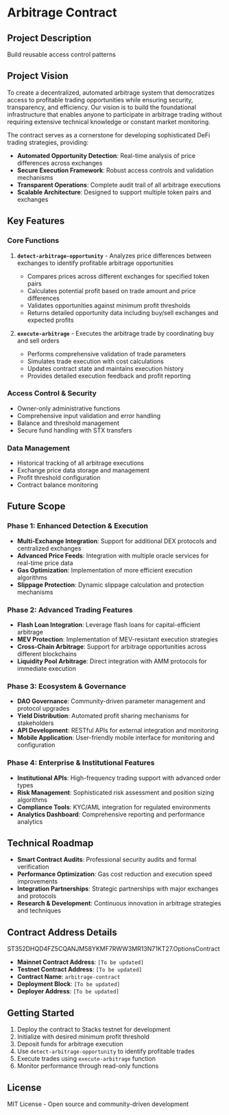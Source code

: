 # Arbitrage Contract

## Project Description
Build reusable access control patterns

## Project Vision
To create a decentralized, automated arbitrage system that democratizes access to profitable trading opportunities while ensuring security, transparency, and efficiency. Our vision is to build the foundational infrastructure that enables anyone to participate in arbitrage trading without requiring extensive technical knowledge or constant market monitoring.

The contract serves as a cornerstone for developing sophisticated DeFi trading strategies, providing:
- **Automated Opportunity Detection**: Real-time analysis of price differences across exchanges
- **Secure Execution Framework**: Robust access controls and validation mechanisms  
- **Transparent Operations**: Complete audit trail of all arbitrage executions
- **Scalable Architecture**: Designed to support multiple token pairs and exchanges

## Key Features

### Core Functions
1. **`detect-arbitrage-opportunity`** - Analyzes price differences between exchanges to identify profitable arbitrage opportunities
   - Compares prices across different exchanges for specified token pairs
   - Calculates potential profit based on trade amount and price differences
   - Validates opportunities against minimum profit thresholds
   - Returns detailed opportunity data including buy/sell exchanges and expected profits

2. **`execute-arbitrage`** - Executes the arbitrage trade by coordinating buy and sell orders
   - Performs comprehensive validation of trade parameters
   - Simulates trade execution with cost calculations
   - Updates contract state and maintains execution history
   - Provides detailed execution feedback and profit reporting

### Access Control & Security
- Owner-only administrative functions
- Comprehensive input validation and error handling
- Balance and threshold management
- Secure fund handling with STX transfers

### Data Management
- Historical tracking of all arbitrage executions
- Exchange price data storage and management
- Profit threshold configuration
- Contract balance monitoring

## Future Scope

### Phase 1: Enhanced Detection & Execution
- **Multi-Exchange Integration**: Support for additional DEX protocols and centralized exchanges
- **Advanced Price Feeds**: Integration with multiple oracle services for real-time price data
- **Gas Optimization**: Implementation of more efficient execution algorithms
- **Slippage Protection**: Dynamic slippage calculation and protection mechanisms

### Phase 2: Advanced Trading Features
- **Flash Loan Integration**: Leverage flash loans for capital-efficient arbitrage
- **MEV Protection**: Implementation of MEV-resistant execution strategies  
- **Cross-Chain Arbitrage**: Support for arbitrage opportunities across different blockchains
- **Liquidity Pool Arbitrage**: Direct integration with AMM protocols for immediate execution

### Phase 3: Ecosystem & Governance
- **DAO Governance**: Community-driven parameter management and protocol upgrades
- **Yield Distribution**: Automated profit sharing mechanisms for stakeholders
- **API Development**: RESTful APIs for external integration and monitoring
- **Mobile Application**: User-friendly mobile interface for monitoring and configuration

### Phase 4: Enterprise & Institutional Features
- **Institutional APIs**: High-frequency trading support with advanced order types
- **Risk Management**: Sophisticated risk assessment and position sizing algorithms
- **Compliance Tools**: KYC/AML integration for regulated environments
- **Analytics Dashboard**: Comprehensive reporting and performance analytics

## Technical Roadmap
- **Smart Contract Audits**: Professional security audits and formal verification
- **Performance Optimization**: Gas cost reduction and execution speed improvements
- **Integration Partnerships**: Strategic partnerships with major exchanges and protocols
- **Research & Development**: Continuous innovation in arbitrage strategies and techniques

## Contract Address Details
ST352DHQD4FZ5CQANJM58YKMF7RWW3MR13N71KT27.OptionsContract

- **Mainnet Contract Address**: `[To be updated]`
- **Testnet Contract Address**: `[To be updated]`
- **Contract Name**: `arbitrage-contract`
- **Deployment Block**: `[To be updated]`
- **Deployer Address**: `[To be updated]`

## Getting Started
1. Deploy the contract to Stacks testnet for development
2. Initialize with desired minimum profit threshold
3. Deposit funds for arbitrage execution
4. Use `detect-arbitrage-opportunity` to identify profitable trades
5. Execute trades using `execute-arbitrage` function
6. Monitor performance through read-only functions

## License
MIT License - Open source and community-driven development